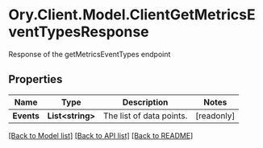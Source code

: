 # Ory.Client.Model.ClientGetMetricsEventTypesResponse
Response of the getMetricsEventTypes endpoint

## Properties

Name | Type | Description | Notes
------------ | ------------- | ------------- | -------------
**Events** | **List&lt;string&gt;** | The list of data points. | [readonly] 

[[Back to Model list]](../README.md#documentation-for-models) [[Back to API list]](../README.md#documentation-for-api-endpoints) [[Back to README]](../README.md)

